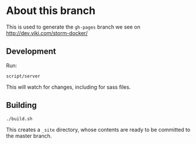 About this branch
=================

This is used to generate the `gh-pages` branch we see on
http://dev.viki.com/storm-docker/

## Development

Run:

    script/server

This will watch for changes, including for sass files.

## Building

    ./build.sh

This creates a `_site` directory, whose contents are ready to be committed to
the master branch.
